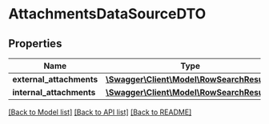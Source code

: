 # AttachmentsDataSourceDTO

## Properties
Name | Type | Description | Notes
------------ | ------------- | ------------- | -------------
**external_attachments** | [**\Swagger\Client\Model\RowSearchResult[]**](RowSearchResult.md) |  | [optional] 
**internal_attachments** | [**\Swagger\Client\Model\RowSearchResult[]**](RowSearchResult.md) |  | [optional] 

[[Back to Model list]](../README.md#documentation-for-models) [[Back to API list]](../README.md#documentation-for-api-endpoints) [[Back to README]](../README.md)


